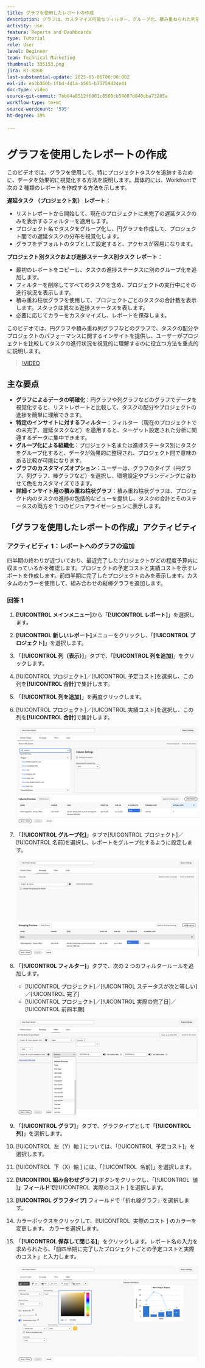 ```yaml
---
title: グラフを使用したレポートの作成
description: グラフは、カスタマイズ可能なフィルター、グループ化、積み重ねられた列形式を通じてデータインサイトを整理し、分析をより明確でアクションにつながる形で行うことで、データのビジュアライゼーションを強化します。
activity: use
feature: Reports and Dashboards
type: Tutorial
role: User
level: Beginner
team: Technical Marketing
thumbnail: 335153.png
jira: KT-8860
last-substantial-update: 2025-05-06T00:00:00Z
exl-id: ea3b360b-1fbd-4d1a-b505-b75759d24e41
doc-type: video
source-git-commit: 7bb04a8512f6001c8560cb54087d840dba73285a
workflow-type: tm+mt
source-wordcount: '595'
ht-degree: 39%

---
```


# グラフを使用したレポートの作成

このビデオでは、グラフを使用して、特にプロジェクトタスクを追跡するために、データを効果的に視覚化する方法を説明します。&#x200B; 具体的には、Workfrontで次の 2 種類のレポートを作成する方法を示します。

**遅延タスク （プロジェクト別） レポート：**

* リストレポートから開始して、現在のプロジェクトに未完了の遅延タスクのみを表示するフィルターを適用します。&#x200B;
* プロジェクト名でタスクをグループ化し、円グラフを作成して、プロジェクト間での遅延タスクの分布を視覚化します。&#x200B;
* グラフをデフォルトのタブとして設定すると、アクセスが容易になります。&#x200B;

**プロジェクト別タスクおよび進捗ステータス別タスク レポート：**

* 最初のレポートをコピーし、タスクの進捗ステータスに別のグループ化を追加します。
* フィルターを削除してすべてのタスクを含め、プロジェクトの実行中にその進行状況を表示します。
* 積み重ね柱状グラフを使用して、プロジェクトごとのタスクの合計数を表示します。スタックは異なる進捗ステータスを表します。
* 必要に応じてカラーをカスタマイズし、レポートを保存します。

このビデオでは、円グラフや積み重ね列グラフなどのグラフで、タスクの配分やプロジェクトのパフォーマンスに関するインサイトを提供し、ユーザーがプロジェクトを比較してタスクの進行状況を視覚的に理解するのに役立つ方法を重点的に説明します。&#x200B;

>[!VIDEO](https://video.tv.adobe.com/v/335155/?quality=12&learn=on)

## 主な要点

* **グラフによるデータの明確化**：円グラフや列グラフなどのグラフでデータを視覚化すると、リストレポートと比較して、タスクの配分やプロジェクトの進捗を簡単に理解できます。&#x200B;
* **特定のインサイトに対するフィルター**：フィルター（現在のプロジェクトでの未完了、遅延タスクなど）を適用すると、ターゲット設定された分析に関連するデータに集中できます。&#x200B;
* **グループ化による組織化**：プロジェクト名または進捗ステータス別にタスクをグループ化すると、データが効果的に整理され、プロジェクト間で意味のある比較が可能になります。&#x200B;
* **グラフのカスタマイズオプション**：ユーザーは、グラフのタイプ（円グラフ、列グラフ、棒グラフなど）を選択し、環境設定やブランディングに合わせて色をカスタマイズできます。&#x200B;
* **詳細インサイト用の積み重ね柱状グラフ**：積み重ね柱状グラフは、プロジェクト内のタスクの進捗の包括的なビューを提供し、タスクの合計とそのステータスの両方を 1 つのビジュアライゼーションに表示します。


## 「グラフを使用したレポートの作成」アクティビティ

### アクティビティ 1：レポートへのグラフの追加

四半期の終わりが近づいており、最近完了したプロジェクトがどの程度予算内に収まっているかを確認します。プロジェクトの予定コストと実績コストを示すレポートを作成します。前四半期に完了したプロジェクトのみを表示します。カスタムのカラーを使用して、組み合わせの縦棒グラフを追加します。

### 回答 1

1. **[!UICONTROL メインメニュー]**&#x200B;から「**[!UICONTROL レポート]**」を選択します。
1. **[!UICONTROL 新しいレポート]**&#x200B;メニューをクリックし、「**[!UICONTROL プロジェクト]**」を選択します。
1. 「**[!UICONTROL 列（表示）]**」タブで、「**[!UICONTROL 列を追加]**」をクリックします。
1. [!UICONTROL プロジェクト]／[!UICONTROL 予定コスト]を選択し、この列を&#x200B;**[!UICONTROL 合計]**&#x200B;で集計します。
1. 「**[!UICONTROL 列を追加]**」を再度クリックします。
1. [!UICONTROL プロジェクト]／[!UICONTROL 実績コスト]を選択し、この列を&#x200B;**[!UICONTROL 合計]**&#x200B;で集計します。

   ![レポートに列を追加する画面の画像](assets/chart-report-columns.png)

1. 「**[!UICONTROL グループ化]**」タブで[!UICONTROL プロジェクト]／[!UICONTROL 名前]を選択し、レポートをグループ化するように設定します。

   ![レポートにグループ化を追加する画面の画像](assets/chart-report-groupings.png)

1. 「**[!UICONTROL フィルター]**」タブで、次の 2 つのフィルタールールを追加します。

   * [!UICONTROL プロジェクト]／[!UICONTROL ステータスが次と等しい]／[!UICONTROL 完了]
   * [!UICONTROL プロジェクト]／[!UICONTROL 実際の完了日]／[!UICONTROL 前四半期]

   ![レポートにフィルターを追加する画面の画像](assets/chart-report-filters.png)

1. 「**[!UICONTROL グラフ]**」タブで、グラフタイプとして「**[!UICONTROL 列]**」を選択します。
1. [!UICONTROL &#x200B; 左（Y）軸 &#x200B;] については、「[!UICONTROL &#x200B; 予定コスト &#x200B;]」を選択します。
1. [!UICONTROL &#x200B; 下（X）軸 &#x200B;] には、「[!UICONTROL &#x200B; 名前 &#x200B;]」を選択します。
1. **[!UICONTROL 組み合わせグラフ]** ボタンをクリックし、「[!UICONTROL &#x200B; 値 &#x200B;]&#x200B;**」フィールドで**&#x200B;[!UICONTROL &#x200B; 実際のコスト &#x200B;] を選択します。
1. **[!UICONTROL グラフタイプ]** フィールドで「折れ線グラフ」を選択します。
1. カラーボックスをクリックして、[!UICONTROL &#x200B; 実際のコスト &#x200B;] のカラーを変更します。 カラーを選択します。
1. 「**[!UICONTROL 保存して閉じる]**」をクリックします。レポート名の入力を求められたら、「前四半期に完了したプロジェクトごとの予定コストと実際のコスト」と入力します。

   ![レポートにグラフを追加する画面の画像](assets/chart-report-chart.png)
